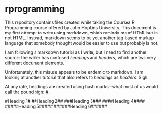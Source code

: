 rprogramming
============

This repository contains files created while taking the Coursea R Programming course offered by John Hopkins University.
This document is my first attempt to write using markdown, which reminds me of HTML but is not HTML. Instead, markdown
seems to be yet another tag-based markup language that somebody thought would be easier to use but probably is not. 

I am following a markdown tutorial as I write, but I need to find another source: the writer has confused *headings* and *headers*, which are two very different document elements. 

Unfortunately, this misuse appears to be endemic to markdown. I am looking at another tutorial that also refers to *headings* as *headers*. Sigh. 

At any rate, headings are created using hash marks--what most of us would call the pound sign: #.

#Heading 1#
##Heading 2##
###Heading 3###
####Heading 4####
#####Heading 5#####
######Heading 6######


